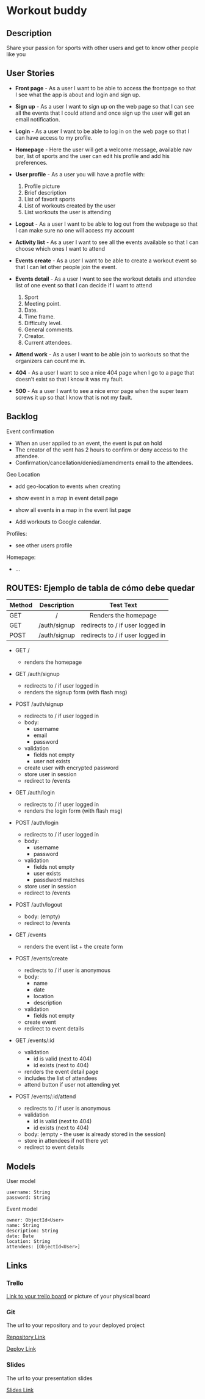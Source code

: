 # Workout buddy

## Description

Share your passion for sports with other users and get to know other people like you
 
## User Stories

- **Front page** - As a user I want to be able to access the frontpage so that I see what the app is about and login and sign up.


- **Sign up** - As a user I want to sign up on the web page so that I can see all the events that I could attend and once sign up the user will get an email notification.

- **Login** - As a user I want to be able to log in on the web page so that I can have access to my profile.


- **Homepage** - Here the user will get a welcome message, available nav bar, list of sports and the user can edit his profile and add his preferences.

- **User profile** - As a user you will have a profile with:

  1. Profile picture
  2. Brief description
  3. List of favorit sports
  4. List of workouts created by the user
  5. List workouts the user is attending

- **Logout** - As a user I want to be able to log out from the webpage so that I can make sure no one will access my account

- **Activity list** - As a user I want to see all the events available so that I can choose which ones I want to attend

- **Events create** - As a user I want to be able to create a workout event so that I can let other people join the event.

- **Events detail** - As a user I want to see the workout details and attendee list of one event so that I can decide if I want to attend

  1. Sport
  2. Meeting point.
  3. Date.
  4. Time frame.
  5. Difficulty level.
  6. General comments.
  7. Creator.
  8. Current attendees.
 
- **Attend work** - As a user I want to be able join to workouts so that the organizers can count me in.

- **404** - As a user I want to see a nice 404 page when I go to a page that doesn’t exist so that I know it was my fault.

- **500** - As a user I want to see a nice error page when the super team screws it up so that I know that is not my fault.

## Backlog

Event confirmation
- When an user applied to an event, the event is put on hold
- The creator of the vent has 2 hours to confirm or deny access to the attendee.
- Confirmation/cancellation/denied/amendments email to the attendees.

Geo Location
- add geo-location to events when creating
- show event in a map in event detail page
- show all events in a map in the event list page

- Add workouts to Google calendar.

Profiles:
- see other users profile

Homepage:
- ...

## ROUTES:  Ejemplo de tabla de cómo debe quedar

| Method      | Description | Test Text     |
| :---        |    :----:   |          :---:|
| GET         | /           | Renders the homepage   |
| GET         | /auth/signup|redirects to / if user logged in 
| POST        | /auth/signup|redirects to / if user logged in|

- GET / 
  - renders the homepage
- GET /auth/signup
  - redirects to / if user logged in
  - renders the signup form (with flash msg)
- POST /auth/signup
  - redirects to / if user logged in
  - body:
    - username
    - email
    - password
  - validation
    - fields not empty
    - user not exists
  - create user with encrypted password
  - store user in session
  - redirect to /events
- GET /auth/login
  - redirects to / if user logged in
  - renders the login form (with flash msg)
- POST /auth/login
  - redirects to / if user logged in
  - body:
    - username
    - password
  - validation
    - fields not empty
    - user exists
    - passdword matches
  - store user in session
  - redirect to /events
- POST /auth/logout
  - body: (empty)
  - redirect to /events

- GET /events
  - renders the event list + the create form
- POST /events/create 
  - redirects to / if user is anonymous
  - body: 
    - name
    - date
    - location
    - description
  - validation
    - fields not empty
  - create event
  - redirect to event details
- GET /events/:id
  - validation
    - id is valid (next to 404)
    - id exists (next to 404)
  - renders the event detail page
  - includes the list of attendees
  - attend button if user not attending yet
- POST /events/:id/attend 
  - redirects to / if user is anonymous
  - validation
    - id is valid (next to 404)
    - id exists (next to 404)
  - body: (empty - the user is already stored in the session)
  - store in attendees if not there yet
  - redirect to event details

## Models

User model
 
```
username: String
password: String
```

Event model

```
owner: ObjectId<User>
name: String
description: String
date: Date
location: String
attendees: [ObjectId<User>]
``` 

## Links

### Trello

[Link to your trello board](https://trello.com) or picture of your physical board

### Git

The url to your repository and to your deployed project

[Repository Link](http://github.com)

[Deploy Link](http://heroku.com)

### Slides

The url to your presentation slides

[Slides Link](http://slides.com)